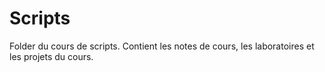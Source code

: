 # Scripts
Folder du cours de scripts.
Contient les notes de cours, les laboratoires et les projets du cours.

